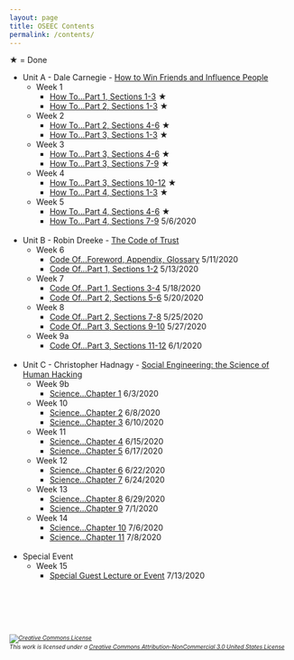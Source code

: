 ```yaml
---
layout: page
title: OSEEC Contents
permalink: /contents/
---
```

&#9733; = Done

- Unit A - Dale Carnegie - <u>How to Win Friends and Influence People</u><br>
  - Week 1
    - [How To...Part 1, Sections  1-3](content/week1class1.md)  &#9733;
    - [How To...Part 2, Sections  1-3](content/week1class2.md)  &#9733;
  - Week 2
    - [How To...Part 2, Sections  4-6](content/week2class1.md)  &#9733;
    - [How To...Part 3, Sections  1-3](content/week2class2.md)  &#9733;
  - Week 3
    - [How To...Part 3, Sections  4-6](content/week3class1.md)  &#9733;
    - [How To...Part 3, Sections  7-9](content/week3class2.md)  &#9733;
  - Week 4
    - [How To...Part 3, Sections 10-12](content/week4class1.md) &#9733;
    - [How To...Part 4, Sections  1-3](content/week4class2.md)  &#9733;
  - Week 5
    - [How To...Part 4, Sections  4-6](content/week5class1.md)  &#9733;
    - [How To...Part 4, Sections  7-9](content/week5class2.md) 5/6/2020
<br><br>
- Unit B - Robin Dreeke - <u>The Code of Trust</u><br>
  - Week 6
    - [Code Of...Foreword, Appendix, Glossary](content/week6class1.md) 5/11/2020
    - [Code Of...Part 1, Sections 1-2](content/week6class2.md) 5/13/2020
  - Week 7
    - [Code Of...Part 1, Sections 3-4](content/week7class1.md) 5/18/2020
    - [Code Of...Part 2, Sections 5-6](content/week7class2.md) 5/20/2020
  - Week 8
    - [Code Of...Part 2, Sections 7-8](content/week8class1.md) 5/25/2020
    - [Code Of...Part 3, Sections 9-10](content/week8class2.md) 5/27/2020
  - Week 9a
    - [Code Of...Part 3, Sections 11-12](content/week9class1.md) 6/1/2020
<br><br>
- Unit C - Christopher Hadnagy - <u>Social Engineering: the Science of Human Hacking</u><br>
  - Week 9b
    - [Science...Chapter 1](content/week9class2.md) 6/3/2020
  - Week 10
    - [Science...Chapter 2](content/week10class1.md) 6/8/2020
    - [Science...Chapter 3](content/week10class2.md) 6/10/2020
  - Week 11
    - [Science...Chapter 4](content/week11class1.md) 6/15/2020
    - [Science...Chapter 5](content/week11class2.md) 6/17/2020
  - Week 12
    - [Science...Chapter 6](content/week12class1.md) 6/22/2020
    - [Science...Chapter 7](content/week12class2.md) 6/24/2020
  - Week 13
    - [Science...Chapter 8](content/week13class1.md) 6/29/2020
    - [Science...Chapter 9](content/week13class2.md) 7/1/2020
  - Week 14
    - [Science...Chapter 10](content/week14class1.md) 7/6/2020
    - [Science...Chapter 11](content/week14class2.md) 7/8/2020
<br><br>
- Special Event<br>
  - Week 15
    - [Special Guest Lecture or Event](content/week15class.md) 7/13/2020
<br>
<br><br><br>
<h6 style="font-size:10px;"><a rel="license" href="http://creativecommons.org/licenses/by-nc/3.0/us/"><img alt="Creative Commons License" style="border-width:0" src="https://i.creativecommons.org/l/by-nc/3.0/us/88x31.png" /></a><br />This work is licensed under a <a rel="license" href="http://creativecommons.org/licenses/by-nc/3.0/us/">Creative Commons Attribution-NonCommercial 3.0 United States License</a></h6>
